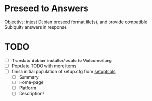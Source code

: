 
# Preseed to Answers

Objective: injest Debian preseed format file(s), and provide compatible
Subiquity answers in response.

# TODO

* [ ] Translate debian-installer/locale to Welcome/lang
* [ ] Populate TODO with more items
* [ ] finish initial population of setup.cfg from [setuptools](https://setuptools.readthedocs.io/en/latest/userguide/declarative_config.html?highlight=setup.cfg#configuring-setup-using-setup-cfg-files)
  * [ ] Summary
  * [ ] Home-page
  * [ ] Platform
  * [ ] Description?
